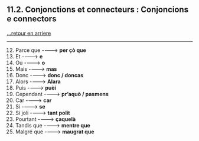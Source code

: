 ## 11.2. Conjonctions et connecteurs : Conjoncions e connectors

[...retour en arriere](../../menu_fiches.md)

---

12. Parce que  ----> **per çò que**
13. Et  ----> **e**
14. Ou  ----> **o**
15. Mais  ----> **mas**
16. Donc  ----> **donc / doncas**
17. Alors  ----> **Alara**
18. Puis  ----> **puèi**
19. Cependant  ----> **pr’aquò / pasmens**
20. Car  ----> **car**
21. Si  ----> **se**
22. Si joli ----> **tant polit**
23. Pourtant  ----> **çaquelà**
24. Tandis que  ----> **mentre que**
25. Malgré que  ----> **maugrat que**